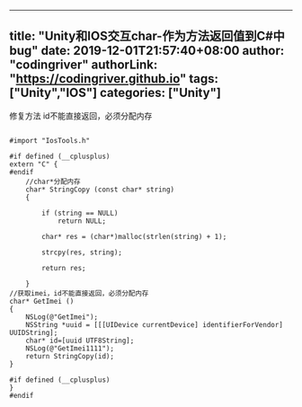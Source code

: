 ﻿
---
title: "Unity和IOS交互char-作为方法返回值到C#中bug"
date: 2019-12-01T21:57:40+08:00
author: "codingriver"
authorLink: "https://codingriver.github.io"
tags: ["Unity","IOS"]
categories: ["Unity"]
---

<!--more-->


修复方法
id不能直接返回，必须分配内存
```

#import "IosTools.h"

#if defined (__cplusplus)
extern "C" {
#endif
    //char*分配内存
    char* StringCopy (const char* string)
    {
        
        if (string == NULL)
            return NULL;
        
        char* res = (char*)malloc(strlen(string) + 1);
        
        strcpy(res, string);
        
        return res;
        
    }
//获取imei，id不能直接返回，必须分配内存
char* GetImei ()
{
    NSLog(@"GetImei");
	NSString *uuid = [[[UIDevice currentDevice] identifierForVendor] UUIDString];
    char* id=[uuid UTF8String];
    NSLog(@"GetImei1111");
    return StringCopy(id);
}

#if defined (__cplusplus)
}
#endif

```
